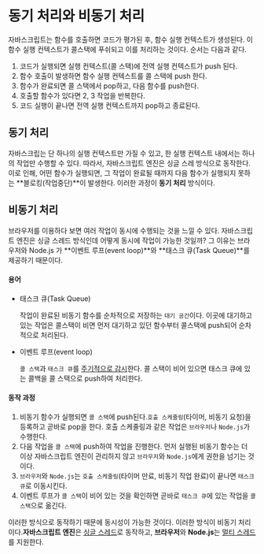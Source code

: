 # 동기 처리와 비동기 처리

자바스크립트는 함수를 호출하면 코드가 평가된 후, 함수 실행 컨텍스트가 생성된다. 이 함수 실행 컨텍스트가 콜스택에 푸쉬되고 이를 처리하는 것이다. 순서는 다음과 같다.

1. 코드가 실행되면 실행 컨텍스트(콜 스택)에 전역 실행 컨텍스트가 push 된다.
2. 함수 호출이 발생하면 함수 실행 컨텍스트를 콜 스택에 push 한다.
3. 함수가 완료되면 콜 스택에서 pop하고, 다음 함수를 push한다.
4. 호출할 함수가 있다면 2, 3 작업을 반복한다.
5. 코드 실행이 끝나면 전역 실행 컨텍스트까지 pop하고 종료된다.



## 동기 처리

자바스크립는 단 하나의 실행 컨텍스트만 가질 수 있고, 한 실행 컨텍스트 내에서는 하나의 작업만 수행할 수 있다. 따라서, 자바스크립트 엔진은 싱글 스레 방식으로 동작한다. 이로 인해, 어떤 함수가 실행되면, 그 작업이 완료될 때까지 다음 함수가 실행되지 못하는 **블로킹(작업중단)**이 발생한다. 이러한 과정이 **동기 처리** 방식이다.



## 비동기 처리

브라우저를 이용하다 보면 여러 작업이 동시에 수행되는 것을 느낄 수 있다. 자바스크립트 엔진은 싱글 스레드 방식인데 어떻게 동시에 작업이 가능한 것일까? 그 이유는 브라우저와 Node.js 가 **이벤트 루프(event loop)**와 **태스크 큐(Task Queue)**를 제공하기 때문이다. 

#### 용어

- 태스크 큐(Task Queue)

  작업이 완료된 비동기 함수를 순차적으로 저장하는 `대기 공간`이다. 이곳에 대기하고 있는 작업은 콜스택이 비면 먼저 대기하고 있던 함수부터 콜스택에 push되어 순차적으로 처리된다.

- 이벤트 루프(event loop)

  `콜 스택`과 `태스크 큐`를 <u>주기적으로 감시</u>한다. 콜 스택이 비어 있으면 태스크 큐에 있는 콜백을 콜 스택으로 push하여 처리한다. 



#### 동작 과정

1. 비동기 함수가 실행되면 `콜 스택`에 push된다.`호출 스케줄링`(타이머, 비동기 요청)을 등록하고 곧바로 pop을 한다. 호출 스케줄링과 같은 작업은 `브라우저`나 `Node.js`가 수행한다.
2. 다음 작업을 `콜 스택`에 push하여 작업을 진행한다. 먼저 실행된 비동기 함수는 더 이상 자바스크립트 엔진이 관리하지 않고 `브라우저`와 `Node.js`에게 권한을 넘기는 것이다.
3. `브라우저`와 `Node.js`는 `호출 스케줄링`(타이머 만료, 비동기 작업 완료)이 끝나면 `태스크 큐`로 이동시킨다.
4. 이벤트 루프가 `콜 스택`이 비어 있는 것을 확인하면 곧바로 `태스크 큐`에 있는 작업을 `콜 스택`으로 옮긴다.

이러한 방식으로 동작하기 때문에 동시성이 가능한 것이다. 이러한 방식이 비동기 처리이다.**자바스크립트 엔진**은 <u>싱글 스레드</u>로 동작하고, **브라우저**와 **Node.js**는 <u>멀티 스레드</u>를 지원한다.